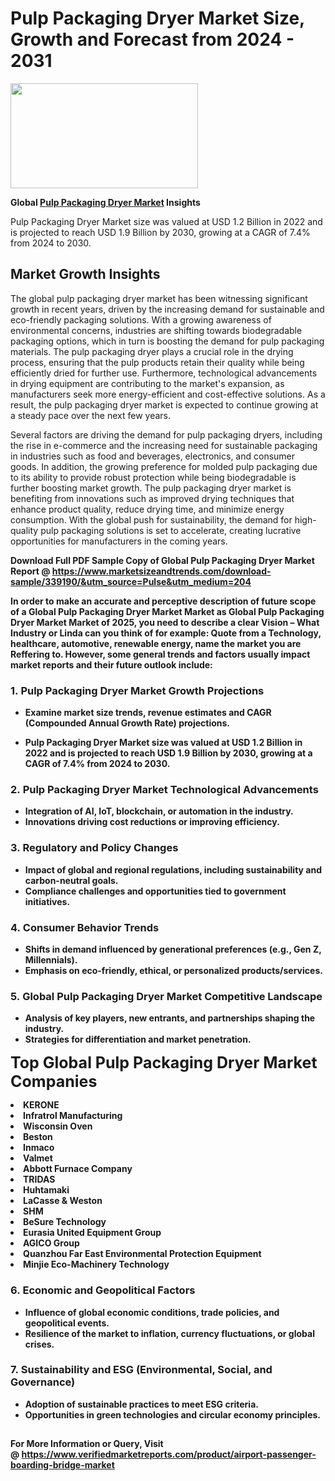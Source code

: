 <H1>Pulp Packaging Dryer Market Size, Growth and Forecast from 2024 - 2031</H1><img class="aligncenter size-medium wp-image-584254" src="https://thirdeyenews.in/wp-content/uploads/2024/09/Global-Market-Research-300x168.jpeg" alt="" width="300" height="168" /><p><strong>Global&nbsp;<a href="https://www.marketsizeandtrends.com/download-sample/339190/&amp;utm_source=Pulse&amp;utm_medium=204">Pulp Packaging Dryer Market</a> Insights</strong></p><p>Pulp Packaging Dryer Market size was valued at USD 1.2 Billion in 2022 and is projected to reach USD 1.9 Billion by 2030, growing at a CAGR of 7.4% from 2024 to 2030.</p><p><h2>Market Growth Insights</h2> <p>The global pulp packaging dryer market has been witnessing significant growth in recent years, driven by the increasing demand for sustainable and eco-friendly packaging solutions. With a growing awareness of environmental concerns, industries are shifting towards biodegradable packaging options, which in turn is boosting the demand for pulp packaging materials. The pulp packaging dryer plays a crucial role in the drying process, ensuring that the pulp products retain their quality while being efficiently dried for further use. Furthermore, technological advancements in drying equipment are contributing to the market's expansion, as manufacturers seek more energy-efficient and cost-effective solutions. As a result, the pulp packaging dryer market is expected to continue growing at a steady pace over the next few years. </p> <p><strong></strong></p> <p>Several factors are driving the demand for pulp packaging dryers, including the rise in e-commerce and the increasing need for sustainable packaging in industries such as food and beverages, electronics, and consumer goods. In addition, the growing preference for molded pulp packaging due to its ability to provide robust protection while being biodegradable is further boosting market growth. The pulp packaging dryer market is benefiting from innovations such as improved drying techniques that enhance product quality, reduce drying time, and minimize energy consumption. With the global push for sustainability, the demand for high-quality pulp packaging solutions is set to accelerate, creating lucrative opportunities for manufacturers in the coming years.</p> <p><strong></p><p><span class=""><strong>Download Full PDF Sample Copy of Global Pulp Packaging Dryer Market Report</strong> @ <a href="https://www.marketsizeandtrends.com/download-sample/339190/&amp;utm_source=Pulse&amp;utm_medium=204" target="_blank">https://www.marketsizeandtrends.com/download-sample/339190/&amp;utm_source=Pulse&amp;utm_medium=204</a></span></p><p>In order to make an accurate and perceptive description of future scope of a Global&nbsp;Pulp Packaging Dryer Market Market as Global&nbsp;Pulp Packaging Dryer Market Market of 2025, you need to describe a clear Vision &ndash; What Industry or Linda can you think of for example: Quote from a Technology, healthcare, automotive, renewable energy, name the market you are Reffering to. However, some general trends and factors usually impact market reports and their future outlook include:</p><h3>1.&nbsp;<strong>Pulp Packaging Dryer Market Growth Projections</strong></h3><ul><li>Examine market size trends, revenue estimates and CAGR (Compounded Annual Growth Rate) projections.</li><li><p>Pulp Packaging Dryer Market size was valued at USD 1.2 Billion in 2022 and is projected to reach USD 1.9 Billion by 2030, growing at a CAGR of 7.4% from 2024 to 2030.</p></li></ul><h3>2.&nbsp;<strong>Pulp Packaging Dryer Market Technological Advancements</strong></h3><ul><li>Integration of AI, IoT, blockchain, or automation in the industry.</li><li>Innovations driving cost reductions or improving efficiency.</li></ul><h3>3.&nbsp;<strong>Regulatory and Policy Changes</strong></h3><ul><li>Impact of global and regional regulations, including sustainability and carbon-neutral goals.</li><li>Compliance challenges and opportunities tied to government initiatives.</li></ul><h3>4.&nbsp;<strong>Consumer Behavior Trends</strong></h3><ul><li>Shifts in demand influenced by generational preferences (e.g., Gen Z, Millennials).</li><li>Emphasis on eco-friendly, ethical, or personalized products/services.</li></ul><h3>5.&nbsp;<strong>Global Pulp Packaging Dryer Market Competitive Landscape</strong></h3><ul><li>Analysis of key players, new entrants, and partnerships shaping the industry.</li><li>Strategies for differentiation and market penetration.</li></ul><p data-pm-slice="1 1 []"><span style="color: inherit; font-family: inherit; font-size: 25px;">Top Global Pulp Packaging Dryer Market Companies</span></p><div class="" data-test-id=""><p><li>KERONE</li><li> Infratrol Manufacturing</li><li> Wisconsin Oven</li><li> Beston</li><li> Inmaco</li><li> Valmet</li><li> Abbott Furnace Company</li><li> TRIDAS</li><li> Huhtamaki</li><li> LaCasse & Weston</li><li> SHM</li><li> BeSure Technology</li><li> Eurasia United Equipment Group</li><li> AGICO Group</li><li> Quanzhou Far East Environmental Protection Equipment</li><li> Minjie Eco-Machinery Technology</li></p></div><h3>6.&nbsp;<strong>Economic and Geopolitical Factors</strong></h3><ul><li>Influence of global economic conditions, trade policies, and geopolitical events.</li><li>Resilience of the market to inflation, currency fluctuations, or global crises.</li></ul><h3>7.&nbsp;<strong>Sustainability and ESG (Environmental, Social, and Governance)</strong></h3><ul><li>Adoption of sustainable practices to meet ESG criteria.</li><li>Opportunities in green technologies and circular economy principles.</li></ul><h2><strong style="font-size: 14px;">For More Information or Query, Visit @&nbsp;</strong><a style="background-color: #ffffff; font-size: 14px;" href="https://www.marketsizeandtrends.com/report/pulp-packaging-dryer-market/" target="_blank">https://www.verifiedmarketreports.com/product/airport-passenger-boarding-bridge-market</a></h2>

